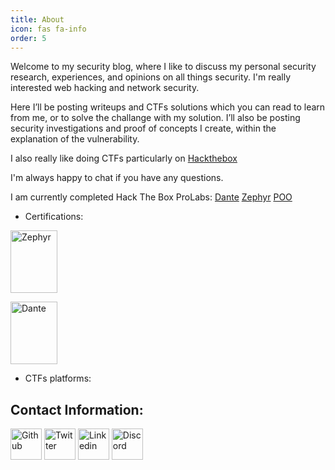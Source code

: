 ```yaml
---
title: About
icon: fas fa-info
order: 5
---
```


Welcome to my security blog, where I like to discuss my personal security research, experiences, and opinions on all things security. I'm really interested web hacking and network security.

Here I’ll be posting writeups and CTFs solutions which you can read to learn from me, or to solve the challange with my solution. I’ll also be posting security investigations and proof of concepts I create, within the explanation of the vulnerability.

I also really like doing CTFs particularly on [Hackthebox](https://app.hackthebox.com/)

I'm always happy to chat if you have any questions.

 I am currently completed Hack The Box ProLabs: [Dante](https://www.linkedin.com/in/edreihernandez/details/certifications/1738622585358/single-media-viewer/?profileId=ACoAAFL1YFUBKNANvYvpbRfb4Qm7oLpPNZW-tpM) [Zephyr](https://www.linkedin.com/in/edreihernandez/overlay/1738622533420/single-media-viewer/?profileId=ACoAAFL1YFUBKNANvYvpbRfb4Qm7oLpPNZW-tpM) [POO](https://www.linkedin.com/in/edreihernandez/details/certifications/)

- Certifications:

<a alt="Zephyr" href="https://www.linkedin.com/in/th%C3%A9o-chiles/overlay/1635516653561/single-media-viewer/?profileId=ACoAADT0-YEBqwHhA1HIRlRpqcjgpH9-PV3P86E"><img alt="Zephyr" src="/assets/img/Zephyr.png" height="100" width="75"/></a>

<a alt="Dante" href="https://www.linkedin.com/in/th%C3%A9o-chiles/details/featured/1635516657103/single-media-viewer/?profileId=ACoAADT0-YEBqwHhA1HIRlRpqcjgpH9-PV3P86E"><img alt="Dante" src="/assets/img/Dante.png" height="100" width="75"/></a>

- CTFs platforms:

<p><script src="https://www.hackthebox.eu/badge/147818"></script></p>

## Contact Information:

<a alt="Github" href="https://github.com/racc0x/"><img alt="Github" src="/assets/img/Github.png" height="50" width="50"/></a>
<a alt="Twitter" href="https://twitter.com/Dreii042"><img alt="Twitter" src="/assets/img/Twitter.png" height="50" width="50"/></a>
<a alt="Linkedin" href="https://www.linkedin.com/in/edreihernandez/"><img alt="Linkedin" src="/assets/img/Linkedin.png" height="50" width="50"/></a>
<a alt="Discord" href="https://discordapp.com/users/563525392120676371"><img alt="Discord" src="/assets/img/Discord.png" height="50" width="50"/></a>

